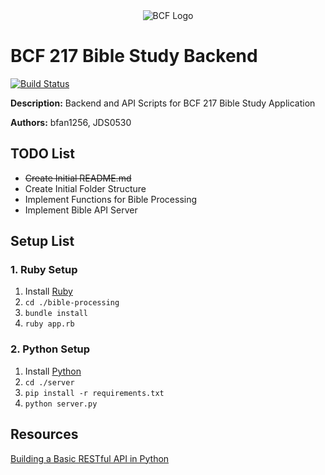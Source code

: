 
<div style="display: block; text-align:center" align="center"><img alt="BCF Logo" src="http://blacksburgchristianfellowship.org/wp-content/uploads/2017/01/yellow-mobile-logo.png" /></div>

# BCF 217 Bible Study Backend 

[![Build Status](https://travis-ci.org/bfan1256/bible-study-application-backend.svg?branch=master)](https://travis-ci.org/bfan1256/bible-study-application-backend)

<b>Description:</b> Backend and API Scripts for BCF 217 Bible Study Application

<b>Authors:</b> bfan1256, JDS0530 

## TODO List
* ~~Create Initial README.md~~
* Create Initial Folder Structure
* Implement Functions for Bible Processing
* Implement Bible API Server


## Setup List
### 1. Ruby Setup
1. Install [Ruby](https://www.ruby-lang.org/en/downloads/)
2. `cd ./bible-processing`
3. `bundle install`
4. `ruby app.rb`
### 2. Python Setup
1. Install [Python](https://www.anaconda.com/download/)
2. `cd ./server`
3. `pip install -r requirements.txt`
4. `python server.py`
## Resources

[Building a Basic RESTful API in Python ](https://www.codementor.io/sagaragarwal94/building-a-basic-restful-api-in-python-58k02xsiq)
